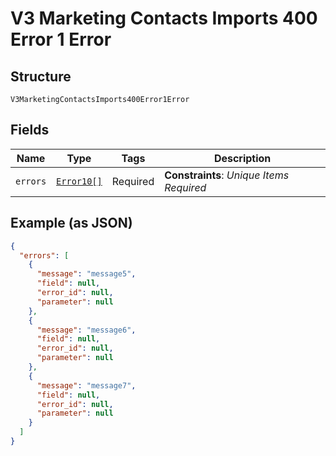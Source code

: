 
# V3 Marketing Contacts Imports 400 Error 1 Error

## Structure

`V3MarketingContactsImports400Error1Error`

## Fields

| Name | Type | Tags | Description |
|  --- | --- | --- | --- |
| `errors` | [`Error10[]`](../../doc/models/error-10.md) | Required | **Constraints**: *Unique Items Required* |

## Example (as JSON)

```json
{
  "errors": [
    {
      "message": "message5",
      "field": null,
      "error_id": null,
      "parameter": null
    },
    {
      "message": "message6",
      "field": null,
      "error_id": null,
      "parameter": null
    },
    {
      "message": "message7",
      "field": null,
      "error_id": null,
      "parameter": null
    }
  ]
}
```

